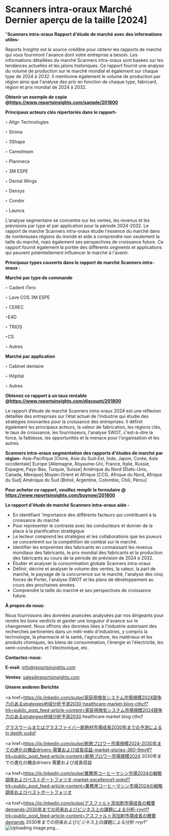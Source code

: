 # Scanners intra-oraux Marché Dernier aperçu de la taille [2024]

"<strong>Scanners intra-oraux Rapport d'étude de marché avec des informations utiles-</strong>

Reports Insights est la source crédible pour obtenir les rapports de marché qui vous fourniront l'avance dont votre entreprise a besoin. Les informations détaillées du marché Scanners intra-oraux sont basées sur les tendances actuelles et les jalons historiques. Ce rapport fournit une analyse du volume de production sur le marché mondial et également sur chaque type de 2024 à 2032. Il mentionne également le volume de production par région ainsi que l'analyse des prix en fonction de chaque type, fabricant, région et prix mondial de 2024 à 2032.

<strong><b>Obtenir un exemple de copie @</b></strong><a href=https://www.reportsinsights.com/sample/201800><strong><b>https://www.reportsinsights.com/sample/201800</b></strong></a>

<b>Principaux acteurs clés répertoriés dans le rapport-</b>

<b> </b>‣ Align Technologies

‣ Sirona

‣ 3Shape

‣ Carestream

‣ Planmeca

‣ 3M ESPE

‣ Dental Wings

‣ Densys

‣ Condor

‣ Launca

L'analyse segmentaire se concentre sur les ventes, les revenus et les prévisions par type et par application pour la période 2024-2032. Le rapport de marché Scanners intra-oraux étudie l'essence du marché dans de nombreuses régions du monde et aide à comprendre non seulement la taille du marché, mais également ses perspectives de croissance future. Ce rapport fournit également la portée des différents segments et applications qui peuvent potentiellement influencer le marché à l'avenir.

<strong>Principaux types couverts dans le rapport de marché Scanners intra-oraux :</strong>

<strong>Marché par type de commande</strong>

‣ Cadent iTero

‣ Lave COS 3M ESPE

‣ CEREC

‣E4D

‣ TRIOS

‣CS

‣ Autres

<strong>Marché par application</strong>

‣ Cabinet dentaire

‣ Hôpital

‣ Autres

<strong><b>Obtenez ce rapport à un taux rentable @</b></strong><a href=https://www.reportsinsights.com/discount/201800><strong><b>https://www.reportsinsights.com/discount/201800</b></strong></a>

Le rapport d’étude de marché Scanners intra-oraux 2024 est une réflexion détaillée des entreprises sur l’état actuel de l’industrie qui étudie des stratégies innovantes pour la croissance des entreprises. Il définit également les principaux acteurs, la valeur de fabrication, les régions clés, le taux de croissance, les fournisseurs, l'analyse SWOT, c'est-à-dire la force, la faiblesse, les opportunités et la menace pour l'organisation et les autres.

<strong>Scanners intra-oraux segmentation des rapports d'études de marché par région-</strong>
Asie-Pacifique [Chine, Asie du Sud-Est, Inde, Japon, Corée, Asie occidentale]
Europe [Allemagne, Royaume-Uni, France, Italie, Russie, Espagne, Pays-Bas, Turquie, Suisse]
Amérique du Nord [États-Unis, Canada, Mexique]
Moyen-Orient et Afrique [CCG, Afrique du Nord, Afrique du Sud]
Amérique du Sud [Brésil, Argentine, Colombie, Chili, Pérou]

<strong>Pour acheter ce rapport, veuillez remplir le formulaire @   <a href=https://www.reportsinsights.com/buynow/201800>https://www.reportsinsights.com/buynow/201800</a></strong>

<strong>Le rapport d'étude de marché Scanners intra-oraux aide -</strong>
<ul>
  <li>En identifiant 'importance des différents facteurs qui contribuent à la croissance du marché</li>
  <li>Pour représenter le contraste avec les conducteurs et donner de la place à la planification stratégique</li>
  <li>Le lecteur comprend les stratégies et les collaborations que les joueurs se concentrent sur la compétition de combat sur le marché.</li>
  <li>Identifier les empreintes des fabricants en connaissant les revenus mondiaux des fabricants, le prix mondial des fabricants et la production des fabricants au cours de la période de prévision de 2024 à 2032.</li>
  <li>Étudier et analyser la consommation globale Scanners intra-oraux</li>
  <li>Définir, décrire et analyser le volume des ventes, la valeur, la part de marché, le paysage de la concurrence sur le marché, l'analyse des cinq forces de Porter, l'analyse SWOT et les plans de développement au cours des prochaines années.</li>
  <li>Comprendre la taille du marché et ses perspectives de croissance future.</li>
</ul>
<strong>À propos de nous:</strong>

Nous fournissons des données avancées analysées par nos dirigeants pour rendre les bons verdicts et garder une longueur d'avance sur le changement. Nous offrons des données liées à l'industrie autorisant des recherches pertinentes dans un méli-mélo d'industries, y compris la technologie, la pharmacie et la santé, l'agriculture, les matériaux et les produits chimiques, les biens de consommation, l'énergie et l'électricité, les semi-conducteurs et l'électronique, etc.

<strong>Contactez-nous:</strong>

<strong>E-mail:</strong> <a href=mailto:info@reportsinsights.com>info@reportsinsights.com</a>

<strong>Ventes</strong>: <a href=mailto:sales@reportsinsights.com>sales@reportsinsights.com</a>

<strong>Unsere anderen Berichte</strong>

<a href=https://jp.linkedin.com/pulse/家庭用換気システム市場規模2024競争力のあるstrategies地域分析予測2030-healthcare-market-blog-cthcf?trk=public_post_feed-article-content>家庭用換気システム市場規模2024競争力のあるstrategies地域分析予測2030 healthcare market blog cthcf</a>

<a href=https://www.linkedin.com/pulse/グラスウールまたはグラスファイバー断熱材市場成長2030年までの予測によるin-depth-vudof/>グラスウールまたはグラスファイバー断熱材市場成長2030年までの予測によるin depth vudof</a>

<a href=https://jp.linkedin.com/pulse/断熱ブロワー市場規模2024-2030年までの進化の機会drivers-需要および成長収益-market-stories-360-9mvtf?trk=public_post_feed-article-content>断熱ブロワー市場規模2024 2030年までの進化の機会drivers 需要および成長収益</a>

<a href=https://jp.linkedin.com/pulse/業務用コーヒーマシン市場2024の戦略調査およびベストポートフォリオ-market-excellence1-pvksf?trk=public_post_feed-article-content>業務用コーヒーマシン市場2024の戦略調査およびベストポートフォリオ</a>

<a href=https://jp.linkedin.com/pulse/アスファルト添加剤市場成長の概要demands-2030年までの将来およびビジネス上の課題による分析-rvyrf?trk=public_post_feed-article-content>アスファルト添加剤市場成長の概要demands 2030年までの将来およびビジネス上の課題による分析 rvyrf</a>"
![Uploading image.png…]()
